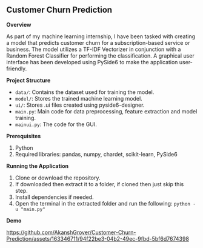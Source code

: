 ## Customer Churn Prediction
**Overview**

As part of my machine learning internship, I have been tasked with creating a model that predicts customer churn for a subscription-based service or business. The model utilizes a TF-IDF Vectorizer in conjunction with a Random Forest Classifier for performing the classification. A graphical user interface has been developed using PySide6 to make the application user-friendly.

**Project Structure**

 - `data/`: Contains the dataset used for training the model.
 - `model/`: Stores the trained machine learning model.
 - `ui/`: Stores .ui files created using pyside6-designer.
 - `main.py`: Main code for data preprocessing, feature extraction and model training.
 - `mainui.py`: The code for the GUI.

**Prerequisites**

 1. Python
 2. Required libraries: pandas, numpy, chardet, scikit-learn, PySide6

**Running the Application**
1) Clone or download the repository.
2) If downloaded then extract it to a folder, if cloned then just skip this step.
3) Install dependencies if needed.
4) Open the terminal in the extracted folder and run the following:
`python -u "main.py"`

**Demo**


https://github.com/AkanshGrover/Customer-Churn-Prediction/assets/163346711/94f22be3-04b2-49ec-9fbd-5bf6d7674398
